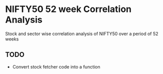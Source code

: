# NIFTY50 52 week Correlation Analysis
Stock and sector wise correlation analysis of NIFTY50 over a period of 52 weeks

## TODO
* Convert stock fetcher code into a function